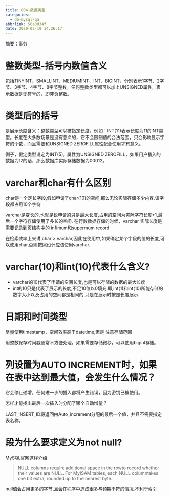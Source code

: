 ```yaml
---
title: 004-数据类型
categories:
  - db-mysql-qa
abbrlink: 56a0d34f
date: 2020-02-19 14:26:17
---
```


摘要：事务
<!-- more -->

# 整数类型-括号内数值含义
包括TINYINT、SMALLINT、MEDIUMINT、INT、BIGINT，分别表示1字节、2字节、3字节、4字节、8字节整数。任何整数类型都可以加上UNSIGNED属性，表示数据是无符号的，即非负整数。

# 类型后的括号
是展示长度含义：整数类型可以被指定长度，例如：INT(11)表示长度为11的INT类型。长度在大多数场景是没有意义的，它不会限制值的合法范围，只会影响显示字符的个数，而且需要和UNSIGNED ZEROFILL属性配合使用才有意义。

例子，假定类型设定为INT(5)，属性为UNSIGNED ZEROFILL，如果用户插入的数据为12的话，那么数据库实际存储数据为00012。

# varchar和char有什么区别

char是一个定长字段,假如申请了char(10)的空间,那么无论实际存储多少内容.该字段都占用10个字符

varchar是变长的,也就是说申请的只是最大长度,占用的空间为实际字符长度+1,最后一个字符存储使用了多长的空间.
在行数数据存储的时候，varchar 实际长度是需要记录到页结构中的 infimum和supermum record

在检索效率上来讲,char > varchar,因此在使用中,如果确定某个字段的值的长度,可以使用char,否则按照设计应该使用varchar.


# varchar(10)和int(10)代表什么含义?

- varchar的10代表了申请的空间长度,也是可以存储的数据的最大长度
- int的10只是代表了展示的长度,不足10位以0填充.即,int(1)和int(10)所能存储的数字大小以及占用的空间都是相同的,只是在展示时按照长度展示.

# 日期和时间类型

尽量使用timestamp，空间效率高于datetime,但是 注意存储范围

用整数保存时间戳通常不方便处理。如果需要存储微秒，可以使用bigint存储。

# 列设置为AUTO INCREMENT时，如果在表中达到最大值，会发生什么情况？

它会停止递增，任何进一步的插入都将产生错误，因为密钥已被使用。

怎样才能找出最后一次插入时分配了哪个自动增量？

LAST_INSERT_ID将返回由Auto_increment分配的最后一个值，并且不需要指定表名称。

# 段为什么要求定义为not null?
MySQL官网这样介绍:
> NULL columns require additional space in the rowto record whether their values are NULL. For MyISAM tables, each NULL columntakes one bit extra, rounded up to the nearest byte.

null值会占用更多的字节,且会在程序中造成很多与预期不符的情况.不利于索引

